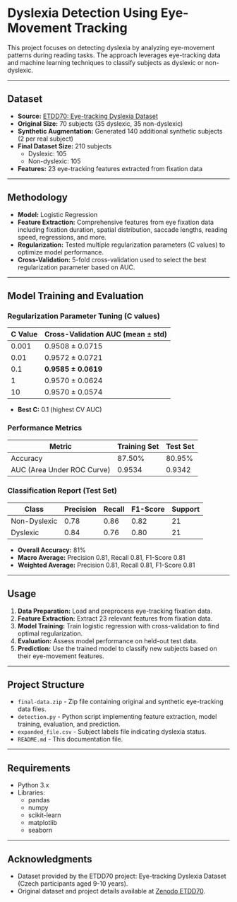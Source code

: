 # Dyslexia Detection Using Eye-Movement Tracking

This project focuses on detecting dyslexia by analyzing eye-movement patterns during reading tasks. The approach leverages eye-tracking data and machine learning techniques to classify subjects as dyslexic or non-dyslexic.

---

## Dataset

- **Source:** [ETDD70: Eye-tracking Dyslexia Dataset](https://zenodo.org/records/13332134)
- **Original Size:** 70 subjects (35 dyslexic, 35 non-dyslexic)
- **Synthetic Augmentation:** Generated 140 additional synthetic subjects (2 per real subject)
- **Final Dataset Size:** 210 subjects
  - Dyslexic: 105
  - Non-dyslexic: 105
- **Features:** 23 eye-tracking features extracted from fixation data

---

## Methodology

- **Model:** Logistic Regression
- **Feature Extraction:** Comprehensive features from eye fixation data including fixation duration, spatial distribution, saccade lengths, reading speed, regressions, and more.
- **Regularization:** Tested multiple regularization parameters (C values) to optimize model performance.
- **Cross-Validation:** 5-fold cross-validation used to select the best regularization parameter based on AUC.

---

## Model Training and Evaluation

### Regularization Parameter Tuning (C values)

| C Value | Cross-Validation AUC (mean ± std) |
|---------|-----------------------------------|
| 0.001   | 0.9508 ± 0.0715                   |
| 0.01    | 0.9572 ± 0.0721                   |
| 0.1     | **0.9585 ± 0.0619**               |
| 1       | 0.9570 ± 0.0624                   |
| 10      | 0.9570 ± 0.0574                   |

- **Best C:** 0.1 (highest CV AUC)

### Performance Metrics

| Metric                      | Training Set | Test Set  |
|-----------------------------|--------------|-----------|
| Accuracy                    | 87.50%       | 80.95%    |
| AUC (Area Under ROC Curve)  | 0.9534       | 0.9342    |

### Classification Report (Test Set)

| Class         | Precision | Recall | F1-Score | Support |
|---------------|-----------|--------|----------|---------|
| Non-Dyslexic  | 0.78      | 0.86   | 0.82     | 21      |
| Dyslexic      | 0.84      | 0.76   | 0.80     | 21      |

- **Overall Accuracy:** 81%
- **Macro Average:** Precision 0.81, Recall 0.81, F1-Score 0.81
- **Weighted Average:** Precision 0.81, Recall 0.81, F1-Score 0.81

---

## Usage

1. **Data Preparation:** Load and preprocess eye-tracking fixation data.
2. **Feature Extraction:** Extract 23 relevant features from fixation data.
3. **Model Training:** Train logistic regression with cross-validation to find optimal regularization.
4. **Evaluation:** Assess model performance on held-out test data.
5. **Prediction:** Use the trained model to classify new subjects based on their eye-movement features.

---

## Project Structure

- `final-data.zip` - Zip file containing original and synthetic eye-tracking data files.
- `detection.py` - Python script implementing feature extraction, model training, evaluation, and prediction.
- `expanded_file.csv` - Subject labels file indicating dyslexia status.
- `README.md` - This documentation file.

---

## Requirements

- Python 3.x
- Libraries:
  - pandas
  - numpy
  - scikit-learn
  - matplotlib
  - seaborn

---

## Acknowledgments

- Dataset provided by the ETDD70 project: Eye-tracking Dyslexia Dataset (Czech participants aged 9-10 years).
- Original dataset and project details available at [Zenodo ETDD70](https://zenodo.org/records/13332134).
